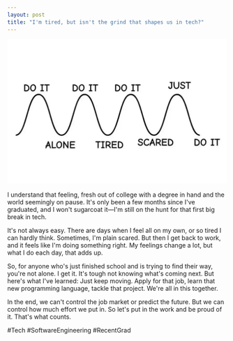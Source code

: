 ```yaml
---
layout: post
title: "I'm tired, but isn't the grind that shapes us in tech?"
---
```

<img src="https://github.com/sarthak-p/portfolio/blob/gh-pages/assets/img/posts/keep-pushing.png?raw=true">

I understand that feeling, fresh out of college with a degree in hand and the world seemingly on pause. It's only been a few months since I've graduated, and I won't sugarcoat it—I'm still on the hunt for that first big break in tech. 

It's not always easy. There are days when I feel all on my own, or so tired I can hardly think. Sometimes, I'm plain scared. But then I get back to work, and it feels like I'm doing something right. My feelings change a lot, but what I do each day, that adds up.

So, for anyone who's just finished school and is trying to find their way, you're not alone. I get it. It's tough not knowing what's coming next. But here's what I've learned: Just keep moving. Apply for that job, learn that new programming language, tackle that project.  We're all in this together. 

In the end, we can't control the job market or predict the future. But we can control how much effort we put in. So let's put in the work and be proud of it. That's what counts. 

#Tech #SoftwareEngineering #RecentGrad
